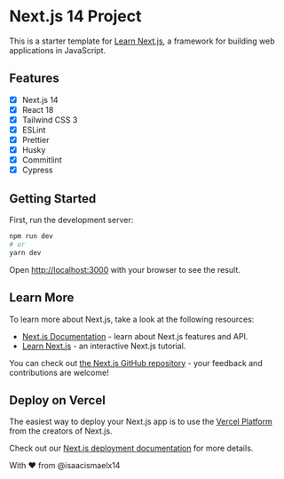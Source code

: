 # Next.js 14 Project

This is a starter template for [Learn Next.js](https://nextjs.org/learn), a framework for building web applications in JavaScript.

## Features
- [x] Next.js 14
- [x] React 18
- [x] Tailwind CSS 3
- [x] ESLint
- [x] Prettier
- [x] Husky
- [x] Commitlint
- [x] Cypress

## Getting Started

First, run the development server:

```bash
npm run dev
# or
yarn dev
```

Open [http://localhost:3000](http://localhost:3000) with your browser to see the result.

## Learn More

To learn more about Next.js, take a look at the following resources:

- [Next.js Documentation](https://nextjs.org/docs) - learn about Next.js features and API.
- [Learn Next.js](https://nextjs.org/learn) - an interactive Next.js tutorial.

You can check out [the Next.js GitHub repository](https://github.com/vercel/next.js/) - your feedback and contributions are welcome!

## Deploy on Vercel

The easiest way to deploy your Next.js app is to use the [Vercel Platform](https://vercel.com/new?utm_medium=default-template&filter=next.js&utm_source=create-next-app&utm_campaign=create-next-app-readme) from the creators of Next.js.

Check out our [Next.js deployment documentation](https://nextjs.org/docs/deployment) for more details.

With ❤️ from @isaacismaelx14